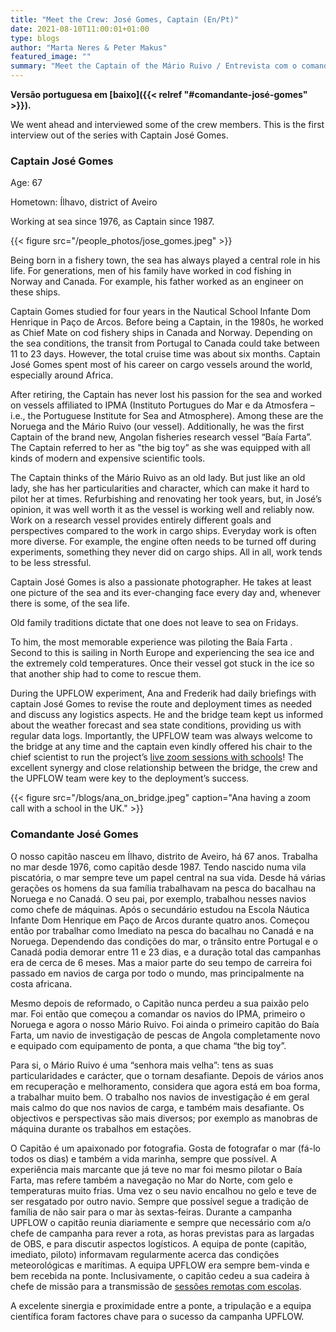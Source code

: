 ```yaml
---
title: "Meet the Crew: José Gomes, Captain (En/Pt)"
date: 2021-08-10T11:00:01+01:00
type: blogs
author: "Marta Neres & Peter Makus"
featured_image: ""
summary: "Meet the Captain of the Mário Ruivo / Entrevista com o comandante do Mário Ruivo"
---
```


**Versão portuguesa em [baixo]({{< relref "#comandante-josé-gomes" >}}).**

We went ahead and interviewed some of the crew members. This is the first interview out of the series with Captain José Gomes.

### Captain José Gomes ###

Age: 67

Hometown: Ílhavo, district of Aveiro

Working at sea since 1976, as Captain since 1987.

{{< figure src="/people_photos/jose_gomes.jpeg" >}}

Being born in a fishery town, the sea has always played a central role in his life. For generations, men of his family have worked in cod fishing in Norway and Canada. For example, his father worked as an engineer on these ships.

Captain Gomes studied for four years in the Nautical School Infante Dom Henrique in Paço de Arcos. Before being a Captain, in the 1980s, he worked as Chief Mate on cod fishery ships in Canada and Norway. Depending on the sea conditions, the transit from Portugal to Canada could take between 11 to 23 days. However, the total cruise time was about six months. Captain José Gomes spent most of his career on cargo vessels around the world, especially around Africa.

After retiring, the Captain has never lost his passion for the sea and worked on vessels affiliated to IPMA (Instituto Portugues do Mar e da Atmosfera – i.e., the Portuguese Institute for Sea and Atmosphere). Among these are the Noruega and the Mário Ruivo (our vessel). Additionally, he was the first Captain of the brand new, Angolan fisheries research vessel “Baía Farta”. The Captain referred to her as "the big toy” as she was equipped with all kinds of modern and expensive scientific tools.

The Captain thinks of the Mário Ruivo as an old lady. But just like an old lady, she has her particularities and character, which can make it hard to pilot her at times. Refurbishing and renovating her took years, but, in José’s opinion, it was well worth it as the vessel is working well and reliably now.
Work on a research vessel provides entirely different goals and perspectives compared to the work in cargo ships. Everyday work is often more diverse. For example, the engine often needs to be turned off during experiments, something they never did on cargo ships. All in all, work tends to be less stressful. 

Captain José Gomes is also a passionate photographer. He takes at least one picture of the sea and its ever-changing face every day and, whenever there is some, of the sea life.

Old family traditions dictate that one does not leave to sea on Fridays.

To him, the most memorable experience was piloting the Baía Farta . Second to this is sailing in North Europe and experiencing the sea ice and the extremely cold temperatures. Once their vessel got stuck in the ice so that another ship had to come to rescue them.

During the UPFLOW experiment, Ana and Frederik had daily briefings with captain José Gomes to revise the route and deployment times as needed and discuss any logistics aspects. He and the bridge team kept us informed about the weather forecast and sea state conditions, providing us with regular data logs. Importantly, the UPFLOW team was always welcome to the bridge at any time and the captain even kindly offered his chair to the chief scientist to run the project’s [live zoom sessions with schools](https://upflow-eu.github.io/experiment/blogs/outreach/)! The excellent synergy and close relationship between the bridge, the crew and the UPFLOW team were key to the deployment’s success.

{{< figure src="/blogs/ana_on_bridge.jpeg" caption="Ana having a zoom call with a school in the UK." >}}


### Comandante José Gomes ###

O nosso capitão nasceu em Ílhavo, distrito de Aveiro, há 67 anos. Trabalha no mar desde 1976, como capitão desde 1987.
Tendo nascido numa vila piscatória, o mar sempre teve um papel central na sua vida. Desde há várias gerações os homens da sua família trabalhavam na pesca do bacalhau na Noruega e no Canadá. O seu pai, por exemplo, trabalhou nesses navios como chefe de máquinas.
Após o secundário estudou na Escola Náutica Infante Dom Henrique em Paço de Arcos durante quatro anos. Começou então por trabalhar como Imediato na pesca do bacalhau no Canadá e na Noruega. Dependendo das condições do mar, o trânsito entre Portugal e o Canadá podia demorar entre 11 e 23 dias, e a duração total das campanhas era de cerca de 6 meses. Mas a maior parte do seu tempo de carreira foi passado em navios de carga por todo o mundo, mas principalmente na costa africana. 

Mesmo depois de reformado, o Capitão nunca perdeu a sua paixão pelo mar. Foi então que começou a comandar os navios do IPMA, primeiro o Noruega e agora o nosso  Mário Ruivo. Foi ainda o primeiro capitão do Baía Farta, um navio de investigação de pescas de Angola completamente novo e equipado com equipamento de ponta, a que chama “the big toy”.

Para si, o Mário Ruivo é uma “senhora mais velha”: tens as suas particularidades e carácter, que o tornam desafiante. Depois de vários anos em recuperação e melhoramento, considera que agora está em boa forma, a trabalhar muito bem. 
O trabalho nos navios de investigação é em geral mais calmo do que nos navios de carga, e também mais desafiante. Os objectivos e perspectivas são mais diversos; por exemplo as manobras de máquina durante os trabalhos em estações. 

O Capitão é um apaixonado por fotografia. Gosta de fotografar o mar (fá-lo todos os dias) e também a vida marinha, sempre que possível. 
A experiência mais marcante que já teve no mar foi mesmo pilotar o Baía Farta, mas refere também a navegação no Mar do Norte, com gelo e temperaturas muito frias. Uma vez o seu navio encalhou no gelo e teve de ser resgatado por outro navio. Sempre que possível segue a tradição de família de não sair para o mar às sextas-feiras. 
Durante a campanha UPFLOW o capitão reunia diariamente e sempre que necessário com a/o chefe de campanha para rever a rota, as horas previstas para as largadas de OBS, e para discutir aspectos logísticos. A equipa de ponte (capitão, imediato, piloto)  informavam regularmente acerca das condições meteorológicas e marítimas. A equipa UPFLOW era sempre bem-vinda e bem recebida na ponte. Inclusivamente, o capitão cedeu a sua cadeira à chefe de missão para a transmissão de [sessões remotas com escolas](https://upflow-eu.github.io/experiment/blogs/outreach/).

A excelente sinergia e proximidade entre a ponte, a tripulação e a equipa científica foram factores chave para o sucesso da campanha UPFLOW.
